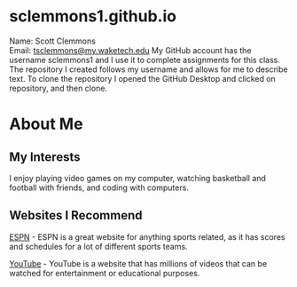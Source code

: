 # sclemmons1.github.io

Name: Scott Clemmons  
Email: tsclemmons@my.waketech.edu
My GitHub account has the username sclemmons1 and I use it to complete assignments for this class.
The repository I created follows my username and allows for me to describe text.
To clone the repository I opened the GitHub Desktop and clicked on repository, and then clone.

# About Me
## My Interests
I enjoy playing video games on my computer, watching basketball and football with friends, and coding with computers.
## Websites I Recommend
[ESPN](www.espn.com) - ESPN is a great website for anything sports related, as it has scores and schedules for a lot of different sports teams.

[YouTube](www.youtube.com) - YouTube is a website that has millions of videos that can be watched for entertainment or educational purposes.